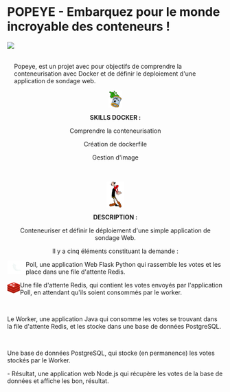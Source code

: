 # POPEYE - Embarquez pour le monde incroyable des conteneurs !

<img src="https://upload.wikimedia.org/wikipedia/en/thumb/0/00/Popeye_the_Sailor.png/220px-Popeye_the_Sailor.png" height=100 align="left">
<br></br>
<p>Popeye, est un projet avec pour objectifs de comprendre la conteneurisation avec Docker et de définir le deploiement d'une application de sondage web.</p>

<div align="center">
  <img src="https://github.com/SafiaBeaumale/Popeye/blob/main/conserve_sf.png" height=40" align="center">
  <p><b>SKILLS DOCKER :</b></p>
  <p>Comprendre la conteneurisation</p>
  <p>Création de dockerfile</p>
  <p>Gestion d'image</p>
</div>
<br></br>
<div align="center">
  <img src="https://github.com/SafiaBeaumale/Popeye/blob/main/olive_sf.png" height=60 align="center">
  <p><b>DESCRIPTION :</b></p>
  <p>Conteneuriser et définir le déploiement d'une simple application de sondage Web.</p>
  <p>Il y a cinq éléments constituant la demande :</p>
</div>

<div>
  <img src="https://github.com/SafiaBeaumale/Popeye/blob/main/flask_sf.png" height=30 align="left">
  <p>Poll, une application Web Flask Python qui rassemble les votes et les place dans une file d'attente Redis.</p>
</div>

<div>
  <img src="https://github.com/SafiaBeaumale/Popeye/blob/main/redis_sf.png" height=30 align="left">
  <p>Une file d'attente Redis, qui contient les votes envoyés par l'application Poll, en attendant qu'ils soient consommés par
  le worker.</p>
</div>

<div>
  <img src="" height=30 aign="left">
  <p>Le Worker, une application Java qui consomme les votes se trouvant dans la file d'attente Redis, et les stocke dans
  une base de données PostgreSQL.</p>
</div>

<div>
  <img src="" height=30 aign="left">
  <p>Une base de données PostgreSQL, qui stocke (en permanence) les votes stockés par le Worker.</p>
  <p>- Résultat, une application web Node.js qui récupère les votes de la base de données et affiche les bon, résultat.</p>
</div>
